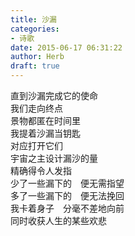 ```yaml
---  
title: 沙漏  
categories:  
- 诗歌  
date: 2015-06-17 06:31:22  
author: Herb  
draft: true
---  
```

直到沙漏完成它的使命  
我们走向终点  
景物都匿在时间里  
我提着沙漏当钥匙  
对应打开它们  
宇宙之主设计漏沙的量  
精确得令人发指  
少了一些漏下的　便无需指望  
多了一些漏下的　便无法挽回  
我卡着身子　分毫不差地向前  
同时收获人生的某些欢悲